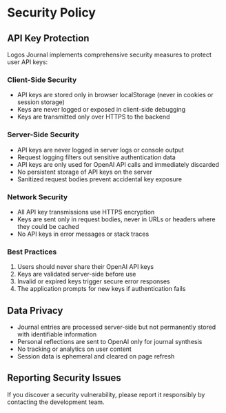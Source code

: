 # Security Policy

## API Key Protection

Logos Journal implements comprehensive security measures to protect user API keys:

### Client-Side Security
- API keys are stored only in browser localStorage (never in cookies or session storage)
- Keys are never logged or exposed in client-side debugging
- Keys are transmitted only over HTTPS to the backend

### Server-Side Security
- API keys are never logged in server logs or console output
- Request logging filters out sensitive authentication data
- API keys are only used for OpenAI API calls and immediately discarded
- No persistent storage of API keys on the server
- Sanitized request bodies prevent accidental key exposure

### Network Security
- All API key transmissions use HTTPS encryption
- Keys are sent only in request bodies, never in URLs or headers where they could be cached
- No API keys in error messages or stack traces

### Best Practices
1. Users should never share their OpenAI API keys
2. Keys are validated server-side before use
3. Invalid or expired keys trigger secure error responses
4. The application prompts for new keys if authentication fails

## Data Privacy

- Journal entries are processed server-side but not permanently stored with identifiable information
- Personal reflections are sent to OpenAI only for journal synthesis
- No tracking or analytics on user content
- Session data is ephemeral and cleared on page refresh

## Reporting Security Issues

If you discover a security vulnerability, please report it responsibly by contacting the development team.